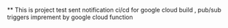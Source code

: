 \*\* This is project test sent notification ci/cd for google cloud build , pub/sub triggers imprement by google cloud function

